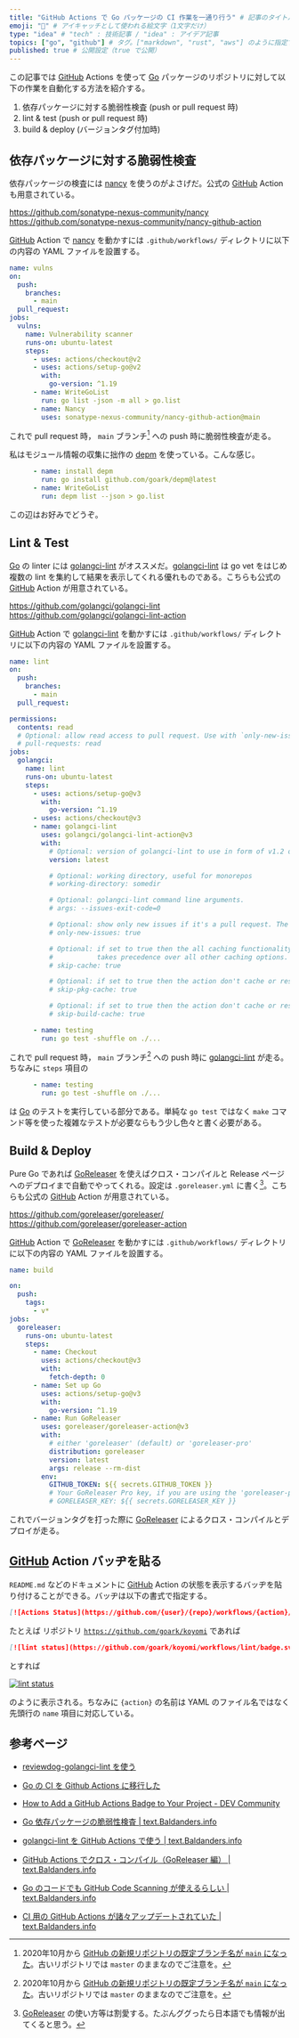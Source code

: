 ```yaml
---
title: "GitHub Actions で Go パッケージの CI 作業を一通り行う" # 記事のタイトル
emoji: "💮" # アイキャッチとして使われる絵文字（1文字だけ）
type: "idea" # "tech" : 技術記事 / "idea" : アイデア記事
topics: ["go", "github"] # タグ。["markdown", "rust", "aws"] のように指定する
published: true # 公開設定（true で公開）
---
```


この記事では [GitHub] Actions を使って [Go] パッケージのリポジトリに対して以下の作業を自動化する方法を紹介する。

1. 依存パッケージに対する脆弱性検査 (push or pull request 時)
2. lint & test (push or pull request 時)
3. build & deploy (バージョンタグ付加時)

## 依存パッケージに対する脆弱性検査

依存パッケージの検査には [nancy] を使うのがよさげだ。公式の [GitHub] Action も用意されている。

https://github.com/sonatype-nexus-community/nancy
https://github.com/sonatype-nexus-community/nancy-github-action

[GitHub] Action で [nancy] を動かすには `.github/workflows/` ディレクトリに以下の内容の YAML ファイルを設置する。

```yaml:vulns.yml
name: vulns
on:
  push:
    branches:
      - main
  pull_request:
jobs:
  vulns:
    name: Vulnerability scanner
    runs-on: ubuntu-latest
    steps:
      - uses: actions/checkout@v2
      - uses: actions/setup-go@v2
        with:
          go-version: ^1.19
      - name: WriteGoList
        run: go list -json -m all > go.list
      - name: Nancy
        uses: sonatype-nexus-community/nancy-github-action@main
```

これで pull request 時， `main` ブランチ[^br1] への push 時に脆弱性検査が走る。

[^br1]: 2020年10月から [GitHub の新規リポジトリの既定ブランチ名が `main` になった](https://text.baldanders.info/remark/2020/08/renaming-default-branch-name-in-github-repositries/ "GitHub リポジトリの既定ブランチ名が main になるらしい")。古いリポジトリでは `master` のままなのでご注意を。

私はモジュール情報の収集に拙作の [depm](https://github.com/goark/depm "goark/depm: Visualize depndency packages and modules") を使っている。こんな感じ。

```yaml
      - name: install depm
        run: go install github.com/goark/depm@latest
      - name: WriteGoList
        run: depm list --json > go.list
```

この辺はお好みでどうぞ。

## Lint & Test

[Go] の linter には [golangci-lint] がオススメだ。[golangci-lint] は go vet をはじめ複数の lint を集約して結果を表示してくれる優れものである。こちらも公式の [GitHub] Action が用意されている。

https://github.com/golangci/golangci-lint
https://github.com/golangci/golangci-lint-action

[GitHub] Action で [golangci-lint] を動かすには `.github/workflows/` ディレクトリに以下の内容の YAML ファイルを設置する。

```yaml:lint.yml
name: lint
on:
  push:
    branches:
      - main
  pull_request:

permissions:
  contents: read
  # Optional: allow read access to pull request. Use with `only-new-issues` option.
  # pull-requests: read
jobs:
  golangci:
    name: lint
    runs-on: ubuntu-latest
    steps:
      - uses: actions/setup-go@v3
        with:
          go-version: ^1.19
      - uses: actions/checkout@v3
      - name: golangci-lint
        uses: golangci/golangci-lint-action@v3
        with:
          # Optional: version of golangci-lint to use in form of v1.2 or v1.2.3 or `latest` to use the latest version
          version: latest

          # Optional: working directory, useful for monorepos
          # working-directory: somedir

          # Optional: golangci-lint command line arguments.
          # args: --issues-exit-code=0

          # Optional: show only new issues if it's a pull request. The default value is `false`.
          # only-new-issues: true

          # Optional: if set to true then the all caching functionality will be complete disabled,
          #           takes precedence over all other caching options.
          # skip-cache: true

          # Optional: if set to true then the action don't cache or restore ~/go/pkg.
          # skip-pkg-cache: true

          # Optional: if set to true then the action don't cache or restore ~/.cache/go-build.
          # skip-build-cache: true

      - name: testing
        run: go test -shuffle on ./...
```

これで pull request 時， `main` ブランチ[^br1] への push 時に [golangci-lint] が走る。ちなみに `steps` 項目の

```yaml
      - name: testing
        run: go test -shuffle on ./...
```

は [Go] のテストを実行している部分である。単純な `go test` ではなく `make` コマンド等を使った複雑なテストが必要ならもう少し色々と書く必要がある。

## Build & Deploy

Pure Go であれば [GoReleaser] を使えばクロス・コンパイルと Release ページへのデプロイまで自動でやってくれる。設定は `.goreleaser.yml` に書く[^gr1]。こちらも公式の [GitHub] Action が用意されている。

[^gr1]: [GoReleaser] の使い方等は割愛する。たぶんググったら日本語でも情報が出てくると思う。

https://github.com/goreleaser/goreleaser/
https://github.com/goreleaser/goreleaser-action

[GitHub] Action で [GoReleaser] を動かすには `.github/workflows/` ディレクトリに以下の内容の YAML ファイルを設置する。

```yaml:build.yml
name: build

on:
  push:
    tags:
      - v*
jobs:
  goreleaser:
    runs-on: ubuntu-latest
    steps:
      - name: Checkout
        uses: actions/checkout@v3
        with:
          fetch-depth: 0
      - name: Set up Go
        uses: actions/setup-go@v3
        with:
          go-version: ^1.19
      - name: Run GoReleaser
        uses: goreleaser/goreleaser-action@v3
        with:
          # either 'goreleaser' (default) or 'goreleaser-pro'
          distribution: goreleaser
          version: latest
          args: release --rm-dist
        env:
          GITHUB_TOKEN: ${{ secrets.GITHUB_TOKEN }}
          # Your GoReleaser Pro key, if you are using the 'goreleaser-pro' distribution
          # GORELEASER_KEY: ${{ secrets.GORELEASER_KEY }}
```

これでバージョンタグを打った際に [GoReleaser] によるクロス・コンパイルとデプロイが走る。

## [GitHub] Action バッヂを貼る

`README.md` などのドキュメントに [GitHub] Action の状態を表示するバッヂを貼り付けることができる。バッヂは以下の書式で指定する。

```markdown
[![Actions Status](https://github.com/{user}/{repo}/workflows/{action}/badge.svg)](https://github.com/{user}/{repo}/actions)
```

たとえば リポジトリ [`https://github.com/goark/koyomi`](https://github.com/goark/koyomi) であれば

```markdown
[![lint status](https://github.com/goark/koyomi/workflows/lint/badge.svg)](https://github.com/goark/koyomi/actions)
```

とすれば

[![lint status](https://github.com/goark/koyomi/workflows/lint/badge.svg)](https://github.com/goark/koyomi/actions)

のように表示される。ちなみに `{action}` の名前は YAML のファイル名ではなく先頭行の `name` 項目に対応している。

## 参考ページ

- [reviewdog-golangci-lint を使う](https://zenn.dev/ikawaha/articles/57384e8fc69c7b057f7f)
- [Go の CI を Github Actions に移行した](https://zenn.dev/ikawaha/articles/055cc7070ff0d12c5b10)
- [How to Add a GitHub Actions Badge to Your Project - DEV Community](https://dev.to/robdwaller/how-to-add-a-github-actions-badge-to-your-project-11ci)

- [Go 依存パッケージの脆弱性検査 | text.Baldanders.info](https://text.baldanders.info/golang/check-for-vulns-in-golang-dependencies/)
- [golangci-lint を GitHub Actions で使う | text.Baldanders.info](https://text.baldanders.info/golang/using-golangci-lint-action/)
- [GitHub Actions でクロス・コンパイル（GoReleaser 編） | text.Baldanders.info](https://text.baldanders.info/golang/cross-compiling-in-github-actions-with-goreleaser/)
- [Go のコードでも GitHub Code Scanning が使えるらしい | text.Baldanders.info](https://text.baldanders.info/remark/2020/10/github-code-scanning-with-golang/)
- [CI 用の GitHub Actions が諸々アップデートされていた | text.Baldanders.info](https://text.baldanders.info/golang/update-github-actions/)

[Go]: https://golang.org/ "The Go Programming Language"
[nancy]: https://github.com/sonatype-nexus-community/nancy "sonatype-nexus-community/nancy: A tool to check for vulnerabilities in your Golang dependencies, powered by Sonatype OSS Index"
[golangci-lint]: https://golangci-lint.run/
[GoReleaser]: https://goreleaser.com/ "GoReleaser | Deliver Go binaries as fast and easily as possible"
[GitHub]: https://github.com/ "GitHub"
